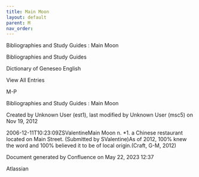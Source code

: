 ```yaml
---
title: Main Moon
layout: default
parent: M
nav_order:
---
```


Bibliographies and Study Guides : Main Moon

Bibliographies and Study Guides

Dictionary of Geneseo English

View All Entries

M-P

Bibliographies and Study Guides : Main Moon

Created by  Unknown User (est1), last modified by  Unknown User (msc5) on Nov 19, 2012

2006-12-11T10:23:09ZSValentineMain Moon n. *1. a Chinese restaurant located on Main Street. (Submitted by SValentine)As of 2012, 100% knew the word and 100% believed it to be of local origin.(Craft, G-M, 2012)

Document generated by Confluence on May 22, 2023 12:37

Atlassian
